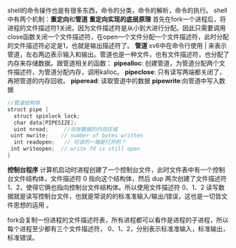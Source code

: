 shell的命令操作也是有很多东西，命令的分类，命令的解析，命令的执行。
shell中有两个机制：**重定向**和**管道**
**重定向实现的底层原理**
首先在fork一个进程后，将进程的文件描述符1关闭，因为文件描述符是从小到大进行分配。因此只需要调用close函数关闭一个文件描述符，在open一个文件分配一个文件描述符，此时分配的文件描述符必定是1，也就是输出描述符了。
**管道**
xv6中在命令行使用 | 来表示管道，左右两边表示输入和输出。管道也是一种文件，也有文件描述符，也分配了内存来存储数据。跟管道相关的函数：
**pipealloc**: 创建管道，为管道分配两个文件描述符，为管道分配内存，调用kalloc。
**pipeclose**: 只有读写两端都关闭了，再把管道的内存回收。
**piperead**: 读取管道中的数据
**pipewrite**:向管道中写入数据
```c
//管道结构体
struct pipe {
  struct spinlock lock;
  char data[PIPESIZE];
  uint nread;     //存放数据的内存区域  
 uint nwrite;    // number of bytes written  
  int readopen;   // 可读的一端是打开的？ 
 int writeopen;  // write fd is still open  
}
```
**控制台程序**
计算机启动时进程创建了一个控制台文件，此时文件表中有一个控制台文件结构体，文件描述符 0 指向这个结构体，然后 dup 两次创建了文件描述符 1、2，使得它俩也指向控制台文件结构体。所以使用文件描述符 0、1、2 读写数据就是读写控制台文件，也就是常说的的标准准输入/输出/错误，这也是一切皆文件思想的运用 。

fork会复制一份进程的文件描述符表，所有进程都可以看作是进程的子进程，所以每个进程至少都有三个文件描述符， 0、1、2，分别表示标准准输入，标准输出，标准错误。
